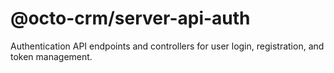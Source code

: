 # @octo-crm/server-api-auth
Authentication API endpoints and controllers for user login, registration, and token management.
